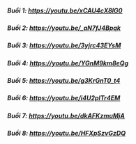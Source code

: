 ##### Buổi 1: https://youtu.be/xCAU4cX8lG0
##### Buổi 2: https://youtu.be/_aN7fJ4Bpqk
##### Buổi 3: https://youtu.be/3yjrc43EYsM
##### Buổi 4: https://youtu.be/YGnM9km8eQg
##### Buổi 5: https://youtu.be/g3KrGnT0_t4
##### Buổi 6: https://youtu.be/i4U2pITr4EM
##### Buổi 7: https://youtu.be/dkAFKzmuMjA
##### Buổi 8: https://youtu.be/HFXpSzvGzDQ
